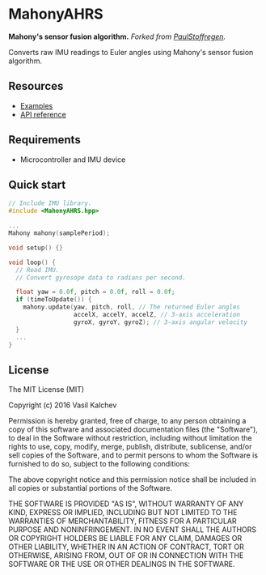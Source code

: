 MahonyAHRS
==========

**Mahony's sensor fusion algorithm.** *Forked from [PaulStoffregen][forkSource].*

Converts raw IMU readings to Euler angles using Mahony's sensor fusion algorithm.


Resources
---------
 - [Examples][examples]
 - [API reference][doxygen classes]


Requirements
------------
 - Microcontroller and IMU device


Quick start
-----------
```c++
// Include IMU library.
#include <MahonyAHRS.hpp>

...
Mahony mahony(samplePeriod);

void setup() {}

void loop() {
  // Read IMU.
  // Convert gyrosope data to radians per second.

  float yaw = 0.0f, pitch = 0.0f, roll = 0.0f;
  if (timeToUpdate()) {
    mahony.update(yaw, pitch, roll, // The returned Euler angles
                  accelX, accelY, accelZ, // 3-axis acceleration
                  gyroX, gyroY, gyroZ); // 3-axis angular velocity
  }
  ...
}
```


License
-------
The MIT License (MIT)

Copyright (c) 2016 Vasil Kalchev

Permission is hereby granted, free of charge, to any person obtaining a copy
of this software and associated documentation files (the "Software"), to deal
in the Software without restriction, including without limitation the rights
to use, copy, modify, merge, publish, distribute, sublicense, and/or sell
copies of the Software, and to permit persons to whom the Software is
furnished to do so, subject to the following conditions:

The above copyright notice and this permission notice shall be included in all
copies or substantial portions of the Software.

THE SOFTWARE IS PROVIDED "AS IS", WITHOUT WARRANTY OF ANY KIND, EXPRESS OR
IMPLIED, INCLUDING BUT NOT LIMITED TO THE WARRANTIES OF MERCHANTABILITY,
FITNESS FOR A PARTICULAR PURPOSE AND NONINFRINGEMENT. IN NO EVENT SHALL THE
AUTHORS OR COPYRIGHT HOLDERS BE LIABLE FOR ANY CLAIM, DAMAGES OR OTHER
LIABILITY, WHETHER IN AN ACTION OF CONTRACT, TORT OR OTHERWISE, ARISING FROM,
OUT OF OR IN CONNECTION WITH THE SOFTWARE OR THE USE OR OTHER DEALINGS IN THE
SOFTWARE.

[forkSource]: https://github.com/PaulStoffregen/MahonyAHRS
[examples]: https://github.com/VaSe7u/MahonyAHRS/tree/master/examples
[doxygen classes]: https://vase7u.github.io/MahonyAHRS/Doxygen/html/annotated.html
